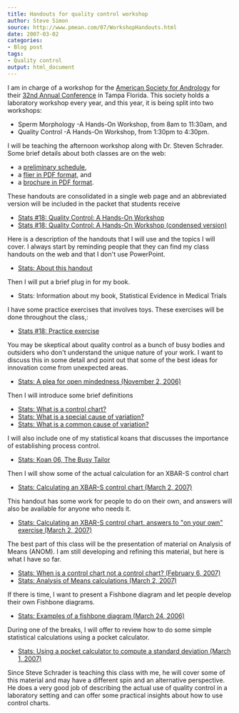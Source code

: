 ```yaml
---
title: Handouts for quality control workshop
author: Steve Simon
source: http://www.pmean.com/07/WorkshopHandouts.html
date: 2007-03-02
categories:
- Blog post
tags:
- Quality control
output: html_document
---
```

I am in charge of a workshop for the [American Society for
Andrology](http://www.andrologysociety.com/) for their [32nd Annual
Conference](http://www.andrologysociety.com/meetings/709/default.aspx)
in Tampa Florida. This society holds a laboratory workshop every year,
and this year, it is being split into two workshops:

-   Sperm Morphology -A Hands-On Workshop, from 8am to 11:30am, and
-   Quality Control -A Hands-On Workshop, from 1:30pm to 4:30pm.

I will be teaching the afternoon workshop along with Dr. Steven
Schrader. Some brief details about both classes are on the web:

-   a [preliminary
    schedule](http://www.andrologysociety.com/meetings/709/labworkshop.aspx),
-   a [flier in PDF
    format](http://www.andrologysociety.com/meetings/709/labworkshop.pdf),
    and
-   a [brochure in PDF
    format](http://www.andrologysociety.com/meetings/709/alwbrochure.pdf).

These handouts are consolidated in a single web page and an abbreviated
version will be included in the packet that students receive

-   [Stats \#18: Quality Control: A Hands-On
    Workshop](../training/hand18.asp)
-   [Stats \#18: Quality Control: A Hands-On Workshop (condensed
    version)](../training/hand18condensed.asp)

Here is a description of the handouts that I will use and the topics I
will cover. I always start by reminding people that they can find my
class handouts on the web and that I don't use PowerPoint.

-   [Stats: About this handout](../training/extras/brief.htm)

Then I will put a brief plug in for my book.

-   Stats: Information about my book, Statistical Evidence in Medical
    Trials

I have some practice exercises that involves toys. These exercises will
be done throughout the class,:

-   [Stats \#18: Practice
    exercise](../training/exercises/exercises18.htm)

You may be skeptical about quality control as a bunch of busy bodies and
outsiders who don't understand the unique nature of your work. I want
to discuss this in some detail and point out that some of the best ideas
for innovation come from unexpected areas.

-   [Stats: A plea for open mindedness (November
    2, 2006)](http://www.pmean.com/weblog2006/OpenMindedness.asp)

Then I will introduce some brief definitions

-   [Stats: What is a control
    chart?](www.childrensmercy.org/definitions/ControlChart.htm)
-   [Stats: What is a special cause of
    variation?](www.childrensmercy.org/definitions/SpecialCause.htm)
-   [Stats: What is a common cause of
    variation?](www.childrensmercy.org/definitions/CommonCause.htm)

I will also include one of my statistical koans that discusses the
importance of establishing process control.

-   [Stats: Koan 06, The Busy Tailor](../koans/BusyTailor.asp)

Then I will show some of the actual calculation for an XBAR-S control
chart

-   [Stats: Calculating an XBAR-S control chart (March
    2, 2007)](XbarSControlChart.asp)

This handout has some work for people to do on their own, and answers
will also be available for anyone who needs it.

-   [Stats: Calculating an XBAR-S control chart, answers to "on your
    own" exercise (March 2, 2007)](XbarSControlChartAnswers.html)

The best part of this class will be the presentation of material on
Analysis of Means (ANOM). I am still developing and refining this
material, but here is what I have so far.

-   [Stats: When is a control chart not a control chart? (February
    6, 2007)](AnomExample.html)
-   [Stats: Analysis of Means calculations (March
    2, 2007)](AnomCalculations.html)

If there is time, I want to present a Fishbone diagram and let people
develop their own Fishbone diagrams.

-   [Stats: Examples of a fishbone diagram (March
    24, 2006)](http://www.pmean.com/weblog2006/FishboneDiagram.asp)

During one of the breaks, I will offer to review how to do some simple
statistical calculations using a pocket calculator.

-   [Stats: Using a pocket calculator to compute a standard deviation
    (March 1, 2007)](PocketCalculator.asp)

Since Steve Schrader is teaching this class with me, he will cover some
of this material and may have a different spin and an alternative
perspective. He does a very good job of describing the actual use of
quality control in a laboratory setting and can offer some practical
insights about how to use control charts.
